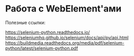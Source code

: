 # Работа с WebElement'ами

Полезные ссылки:

https://selenium-python.readthedocs.io/
https://seleniumhq.github.io/selenium/docs/api/py/api.html
https://buildmedia.readthedocs.org/media/pdf/selenium-python/latest/selenium-python.pdf
